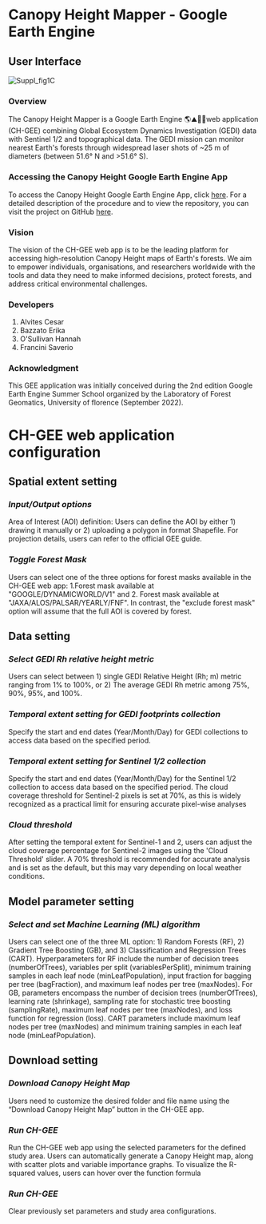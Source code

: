 # Canopy Height Mapper - Google Earth Engine
## User Interface  
![Suppl_fig1C](https://github.com/user-attachments/assets/ea72f603-839b-4b18-823b-9722bf81445c)
### Overview
The Canopy Height Mapper is a Google Earth Engine 🌎⛰️🌳🌲web application (CH-GEE) combining Global Ecosystem Dynamics Investigation (GEDI) data with Sentinel 1/2 and topographical data. 
The GEDI mission can monitor nearest Earth's forests through widespread laser shots of ~25 m of diameters (between 51.6° N and >51.6° S). 

### Accessing the Canopy Height Google Earth Engine App
To access the Canopy Height Google Earth Engine App, click [here](https://ee-calvites1990.projects.earthengine.app/view/ch-gee). 
For a detailed description of the procedure and to view the repository, you can visit the project on GitHub [here](https://github.com/Cesarito2021/CH-GEE.git).


### Vision
The vision of the CH-GEE web app is to be the leading platform for accessing high-resolution Canopy Height maps of Earth's forests. We aim to empower individuals, organisations, and researchers worldwide with the tools and data they need to make informed decisions, protect forests, and address critical environmental challenges.

### Developers
1. Alvites Cesar
2. Bazzato Erika
3. O'Sullivan Hannah
4. Francini Saverio

### Acknowledgment
This GEE application was initially conceived during the 2nd edition Google Earth Engine Summer School organized by the Laboratory of Forest Geomatics, University of florence (September 2022).

# CH-GEE web application configuration
## Spatial extent setting
### *Input/Output options*
Area of Interest (AOI) definition: Users can define the AOI by either 1) drawing it manually or 2) uploading a polygon in format Shapefile. For projection details, users can refer to the official GEE guide.
### *Toggle Forest Mask* 
Users can select one of the three options for forest masks available in the CH-GEE web app: 1.Forest mask available at "GOOGLE/DYNAMICWORLD/V1" and 2. Forest mask available at "JAXA/ALOS/PALSAR/YEARLY/FNF". In contrast, the "exclude forest mask" option will assume that the full AOI is covered by forest.
## Data setting
### *Select GEDI Rh relative height metric*
Users can select between 1) single GEDI Relative Height (Rh; m) metric ranging from 1% to 100%, or 2) The average GEDI Rh metric among 75%, 90%, 95%, and 100%.
### *Temporal extent setting for GEDI footprints collection*
Specify the start and end dates (Year/Month/Day) for GEDI collections to access data based on the specified period. 
### *Temporal extent setting for Sentinel 1/2 collection* 
Specify the start and end dates (Year/Month/Day) for the Sentinel 1/2 collection to access data based on the specified period. The cloud coverage threshold for Sentinel-2 pixels is set at 70%, as this is widely recognized as a practical limit for ensuring accurate pixel-wise analyses 
### *Cloud threshold* 
After setting the temporal extent for Sentinel-1 and 2, users can adjust the cloud coverage percentage for Sentinel-2 images using the 'Cloud Threshold' slider. A 70% threshold is recommended for accurate analysis and is set as the default, but this may vary depending on local weather conditions.
## Model parameter setting
### *Select and set Machine Learning (ML) algorithm*
Users can select one of the three ML option: 1) Random Forests (RF), 2) Gradient Tree Boosting (GB), and 3) Classification and Regression Trees (CART). Hyperparameters for RF include the number of decision trees (numberOfTrees), variables per split (variablesPerSplit), minimum training samples in each leaf node (minLeafPopulation), input fraction for bagging per tree (bagFraction), and maximum leaf nodes per tree (maxNodes). For GB, parameters encompass the number of decision trees (numberOfTrees), learning rate (shrinkage), sampling rate for stochastic tree boosting (samplingRate), maximum leaf nodes per tree (maxNodes), and loss function for regression (loss). CART parameters include maximum leaf nodes per tree (maxNodes) and minimum training samples in each leaf node (minLeafPopulation).
## Download setting
### *Download Canopy Height Map* 
Users need to customize the desired folder and file name using the “Download Canopy Height Map” button in the CH-GEE app.
### *Run CH-GEE*
Run the CH-GEE web app using the selected parameters for the defined study area. Users can automatically generate a Canopy Height map, along with scatter plots and variable importance graphs. To visualize the R-squared values, users can hover over the function formula
### *Run CH-GEE*
Clear previously set parameters and study area configurations.







